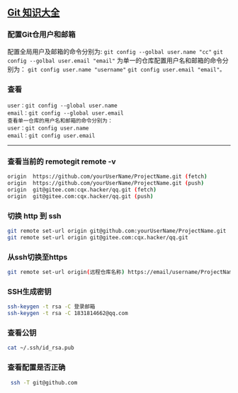 ## [Git 知识大全](https://gitee.com/help/categories/43)

### 配置Git仓用户和邮箱
配置全局用户及邮箱的命令分别为:
`git config --golbal user.name "cc"`
`git config --golbal user.email "email"`
为单一的仓库配置用户名和邮箱的命令分别为：
`git config user.name "username"`
`git config user.email "email"。`
### 查看
```
user：git config --global user.name
email：git config --global user.email
查看单一仓库的用户名和邮箱的命令分别为：
user：git config user.name
email：git config user.email

```
---

### 查看当前的 remotegit remote -v 
```bash
origin  https://github.com/yourUserName/ProjectName.git (fetch)
origin  https://github.com/yourUserName/ProjectName.git (push)
origin  git@gitee.com:cqx.hacker/qq.git (fetch)
origin  git@gitee.com:cqx.hacker/qq.git (push)
```
### 切换 http 到 ssh
```bash
git remote set-url origin git@github.com:yourUserName/ProjectName.git
git remote set-url origin git@gitee.com:cqx.hacker/qq.git
```
### 从ssh切换至https 
```bash
git remote set-url origin(远程仓库名称) https://email/username/ProjectName.git 
```

###  SSH生成密钥
```bash
ssh-keygen -t rsa -C 登录邮箱
ssh-keygen -t rsa -C 1831814662@qq.com

```
### 查看公钥
```bash
cat ~/.ssh/id_rsa.pub
```
### 查看配置是否正确
```bash
 ssh -T git@github.com
 ```
 